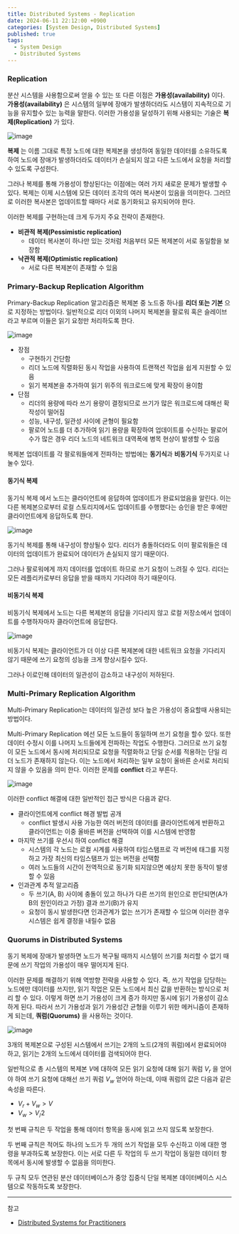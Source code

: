 ```yaml
---
title: Distributed Systems - Replication
date: 2024-06-11 22:12:00 +0900
categories: [System Design, Distributed Systems]
published: true
tags:
  - System Design
  - Distributed Systems
---
```


### Replication

분산 시스템을 사용함으로써 얻을 수 있는 또 다른 이점은 **가용성(availability)** 이다.
**가용성(availability)** 은 시스템의 일부에 장애가 발생하더라도 시스템이 지속적으로 기능을 유지할수 있는 능력을 말한다.
이러한 가용성을 달성하기 위해 사용되는 기술은 **복제(Replication)** 가 있다.

![image](https://estuary.dev/static/f14d7d2881ff871f10cedc5d7ddd2b96/1efd5/01_Database_Replication_What_Is_Database_Replication_a3fc891adc.png)

**복제** 는 이름 그대로 특정 노드에 대한 복제본을 생성하여 동일한 데이터를 소유하도록 하여 노드에 장애가 발생하더라도 데이터가 손실되지 않고 다른 노드에서 요청을 처리할 수 있도록 구성한다.

그러나 복제를 통해 가용성이 향상된다는 이점에는 여러 가지 새로운 문제가 발생할 수 있다.
복제는 이제 시스템에 모든 데이터 조각의 여러 복사본이 있음을 의미한다. 그러므로 이러한 복사본은 업데이트할 때마다 서로 동기화되고 유지되어야 한다.

이러한 복제를 구현하는데 크게 두가지 주요 전략이 존재한다.

- **비관적 복제(Pessimistic replication)**
  - 데이터 복사본이 하나만 있는 것처럼 처음부터 모든 복제본이 서로 동일함을 보장함
- **낙관적 복제(Optimistic replication)**
  - 서로 다른 복제본이 존재할 수 있음

### Primary-Backup Replication Algorithm

Primary-Backup Replication 알고리즘은 복제본 중 노드중 하나를 **리더 또는 기본** 으로 지정하는 방법이다.
일반적으로 리더 이외의 나머지 복제본을 팔로워 혹은 슬레이브라고 부르며 이들은 읽기 요청만 처리하도록 한다.

![image](https://substackcdn.com/image/fetch/f_auto,q_auto:good,fl_progressive:steep/https%3A%2F%2Fsubstack-post-media.s3.amazonaws.com%2Fpublic%2Fimages%2Fad44f2d2-fecb-44fe-b26c-b2a99d7c8be4_1569x1329.png)

- 장점
  - 구현하기 간단함
  - 리더 노드에 직렬화된 동시 작업을 사용하여 트랜잭션 작업을 쉽게 지원할 수 있음
  - 읽기 복제본을 추가하여 읽기 위주의 워크로드에 맞게 확장이 용이함
- 단점
  - 리더의 용량에 따라 쓰기 용량이 결정되므로 쓰기가 많은 워크로드에 대해선 확작성이 떨어짐
  - 성능, 내구성, 일관성 사이에 균형이 필요함
  - 팔로어 노드를 더 추가하여 읽기 용량을 확장하여 업데이트를 수신하는 팔로어 수가 많은 경우 리더 노드의 네트워크 대역폭에 병목 현상이 발생할 수 있음

복제본 업데이트를 각 팔로워들에게 전파하는 방법에는 **동기식**과 **비동기식** 두가지로 나눌수 있다.

#### 동기식 복제

동기식 복제 에서 노드는 클라이언트에 응답하여 업데이트가 완료되었음을 알린다.
이는 다른 복제본으로부터 로컬 스토리지에서도 업데이트를 수행했다는 승인을 받은 후에만 클라이언트에게 응답하도록 한다.

![image](https://cdn.hashnode.com/res/hashnode/image/upload/v1581441255048/FRNLgdzkv.png?auto=compress,format&format=webp)

동기식 복제를 통해 내구성이 향상될수 있다.
리더가 충돌하더라도 이미 팔로워들은 데이터의 업데이트가 완료되어 데이터가 손실되지 않기 때문이다.

그러나 팔로워에게 까지 데이터를 업데이트 하므로 쓰기 요청이 느려질 수 있다.
리더는 모든 레플리카로부터 응답을 받을 때까지 기다려야 하기 때문이다.

#### 비동기식 복제

비동기식 복제에서 노드는 다른 복제본의 응답을 기다리지 않고 로컬 저장소에서 업데이트를 수행하자마자 클라이언트에 응답한다.

![image](https://user-images.githubusercontent.com/4745789/128765466-944bf36e-6817-4cf3-9ea4-0ffa724f0d58.png)

비동기식 복제는 클라이언트가 더 이상 다른 복제본에 대한 네트워크 요청을 기다리지 않기 때문에 쓰기 요청의 성능을 크게 향상시킬수 있다.

그러나 이로인해 데이터의 일관성이 감소하고 내구성이 저하된다.

### Multi-Primary Replication Algorithm

Multi-Primary Replication는 데이터의 일관성 보다 높은 가용성이 중요할때 사용되는 방법이다.

Multi-Primary Replication 에선 모든 노드들이 동일하며 쓰기 요청을 할수 있다.
또한 데이터 수정시 이를 나머지 노드들에게 전파하는 작업도 수행한다.
그러므로 쓰기 요청이 모든 노드에서 동시에 처리되므로 요청을 직렬화하고 단일 순서를 적용하는 단일 리더 노드가 존재하지 않는다.
이는 노드에서 처리하는 일부 요청이 올바른 순서로 처리되지 않을 수 있음을 의미 한다.
이러한 문제를 **conflict** 라고 부른다.

![image](https://user-images.githubusercontent.com/4745789/143669401-7dbe6429-a802-496a-83ec-aafc58ca2989.png)

이러한 conflict 해결에 대한 일반적인 접근 방식은 다음과 같다.

- 클라이언트에게 conflict 해경 발법 공개
  - conflict 발생시 사용 가능한 여러 버전의 데이터를 클라이언트에게 반환하고 클라이언트는 이중 올바른 버전을 선택하여 이를 시스템에 반영함
- 마지막 쓰기를 우선시 하여 conflict 해결
  - 시스템의 각 노드는 로컬 시계를 사용하여 타임스탬프로 각 버전에 태그를 지정하고 가장 최신의 타임스탬프가 있는 버전을 선택함
  - 여러 노드들의 시간이 전역적으로 동기화 되지않으면 예상치 못한 동작이 발생할 수 있음
- 인과관계 추적 알고리즘
  - 두 쓰기(A, B) 사이에 충돌이 있고 하나가 다른 쓰기의 원인으로 판단되면(A가 B의 원인이라고 가정) 결과 쓰기(B)가 유지
  - 요청이 동시 발생한다면 인과관계가 없는 쓰기가 존재할 수 있으며 이러한 경우 시스템은 쉽게 결정을 내릴수 없음

### Quorums in Distributed Systems

동기 복제에 장애가 발생하면 노드가 복구될 때까지 시스템이 쓰기를 처리할 수 없기 때문에 쓰기 작업의 가용성이 매우 떨어지게 된다.

이러한 문제를 해결하기 위해 역방향 전략을 사용할 수 있다. 즉, 쓰기 작업을 담당하는 노드에만 데이터를 쓰지만, 읽기 작업은 모든 노드에서 최신 값을 반환하는 방식으로 처리 할 수 있다.
이렇게 하면 쓰기 가용성이 크게 증가 하지만 동시에 읽기 가용성이 감소하게 된다.
따라서 쓰기 가용성과 읽기 가용성간 균형을 이루기 위한 메커니즘이 존재하게 되는데, **쿼럼(Quorums)** 을 사용하는 것이다.

![image](https://miro.medium.com/v2/resize:fit:1400/1*lLDlWTsk6EuMD39Sul5EiA.png)

3개의 복제본으로 구성된 시스템에서 쓰기는 2개의 노드(2개의 쿼럼)에서 완료되어야 하고, 읽기는 2개의 노드에서 데이터를 검색되어야 한다.

일반적으로 총 시스템의 복제본 $V$에 대하여 모든 읽기 요청에 대해 읽기 쿼럼 $V_r$ 을 얻어야 하여 쓰기 요청에 대해선 쓰기 쿼럼 $V_w$ 얻어야 하는데, 이때 쿼럼의 값은 다음과 같은 속성을 따른다.

- $V_r + V_w > V$
- $V_w > V_/ 2$

첫 번째 규칙은 두 작업을 통해 데이터 항목을 동시에 읽고 쓰지 않도록 보장한다.

두 번째 규칙은 적어도 하나의 노드가 두 개의 쓰기 작업을 모두 수신하고 이에 대한 명령을 부과하도록 보장한다.
이는 서로 다른 두 작업의 두 쓰기 작업이 동일한 데이터 항목에서 동시에 발생할 수 없음을 의미한다.

두 규칙 모두 연관된 분산 데이터베이스가 중앙 집중식 단일 복제본 데이터베이스 시스템으로 작동하도록 보장한다.

---

참고

- [Distributed Systems for Practitioners](https://www.educative.io/courses/distributed-systems-practitioners)
